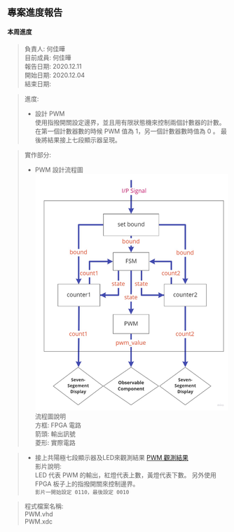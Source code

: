 ## 專案進度報告
#### 本周進度
> 負責人: 何佳曄 \
> 目前成員: 何佳曄 \
> 報告日期: 2020.12.11 \
> 開始日期: 2020.12.04 \
> 結束日期: 

> 進度:  
> * 設計 PWM  
> 使用指撥開關設定邊界，並且用有限狀態機來控制兩個計數器的計數。
> 在第一個計數器數的時候 PWM 值為 1，另一個計數器數時值為 0 。
> 最後將結果接上七段顯示器呈現。 

> 實作部分:  
> * PWM 設計流程圖  
> ![PWM 設計流程圖](https://github.com/Sapphire1002/VHDL/blob/main/05%20PWM/PWM_Design_pic.jpg)  
> 流程圖說明  
> 方框: FPGA 電路  
> 箭頭: 輸出訊號  
> 菱形: 實際電路  

> * 接上共陽極七段顯示器及LED來觀測結果
> [PWM 觀測結果](https://drive.google.com/file/d/10p-wDH7d7CSU7vLBOSTrHcUxHDYnIQqi/view?usp=sharing)  
> 影片說明:  
> LED 代表 PWM 的輸出，紅燈代表上數，黃燈代表下數。
> 另外使用 FPGA 板子上的指撥開關來控制邊界。  
> `影片一開始設定 0110，最後設定 0010 `

> 程式檔案名稱:  
> PWM.vhd  
> PWM.xdc
